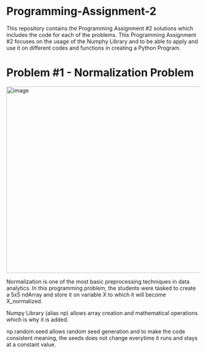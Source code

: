 # Programming-Assignment-2
This repository contains the Programming Assignment #2 solutions which includes the code for each of the problems. This Programming Assignment #2 focuses on the usage of the Numphy Library
and to be able to apply and use it on different codes and functions in creating a Python Program.

# Problem #1 - Normalization Problem

<img width="828" height="486" alt="image" src="https://github.com/user-attachments/assets/1ef29aac-2778-4870-a370-b6897c72e94c" />

Normalization is one of the most basic preprocessing techniques in data analytics. In this programming problem, the students were tasked to create a 5x5 ndArray and store it on variable X to which it will become X_normalized.

Numpy Library (alias np) allows array creation and mathematical operations which is why it is added.

np.random.seed allows random seed generation and to make the code consistent meaning, the seeds does not change everytime it runs and stays at a constant value.



